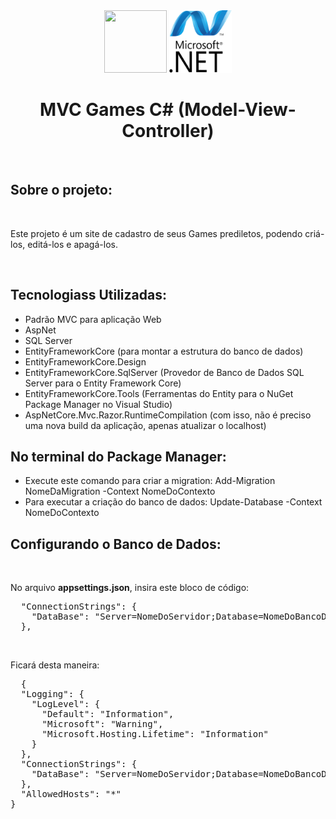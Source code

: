 <div align="center">
  <img src="https://raw.githubusercontent.com/tomchen/stack-icons/master/logos/c-sharp.svg" width="100px" height="100px"/>
  <img src="https://raw.githubusercontent.com/gilbarbara/logos/bea0759cf5fbfaad7e92e6032ff9481dd82de561/logos/dotnet.svg" width="100px" height="100px"/>
  <h1>MVC Games C# (Model-View-Controller)</h1>
</div>
<br />
<h2>Sobre o projeto:</h2>
<br />
<p>Este projeto é um site de cadastro de seus Games prediletos, podendo criá-los, editá-los e apagá-los.</p>
<br />
<h2>Tecnologiass Utilizadas:</h2>
<ul>
  <li>Padrão MVC para aplicação Web</li>
  <li>AspNet</li>
  <li>SQL Server</li>
  <li>EntityFrameworkCore (para montar a estrutura do banco de dados)</li>
  <li>EntityFrameworkCore.Design</li>
  <li>EntityFrameworkCore.SqlServer (Provedor de Banco de Dados SQL Server para o Entity Framework Core)</li>
  <li>EntityFrameworkCore.Tools (Ferramentas do Entity para o NuGet Package Manager no Visual Studio)</li>
  <li>AspNetCore.Mvc.Razor.RuntimeCompilation (com isso, não é preciso uma nova build da aplicação, apenas atualizar o localhost)</li>
</ul>

<h2>No terminal do Package Manager:</h2>
<ul>
  <li>Execute este comando para criar a migration: Add-Migration NomeDaMigration -Context NomeDoContexto</li>
  <li>Para executar a criação do banco de dados: Update-Database -Context NomeDoContexto</li>
</ul>

<h2>Configurando o Banco de Dados:</h2>

<br />
<p>No arquivo <strong>appsettings.json</strong>, insira este bloco de código:</p>
<pre>
  "ConnectionStrings": {
    "DataBase": "Server=NomeDoServidor;Database=NomeDoBancoDeDados;User Id=NomeDeUsuario;Password=Senha"
  },
</pre>

<br />

<p>Ficará desta maneira:</p>
<pre>
  {
  "Logging": {
    "LogLevel": {
      "Default": "Information",
      "Microsoft": "Warning",
      "Microsoft.Hosting.Lifetime": "Information"
    }
  },
  "ConnectionStrings": {
    "DataBase": "Server=NomeDoServidor;Database=NomeDoBancoDeDados;User Id=NomeDeUsuario;Password=Senha"
  },
  "AllowedHosts": "*"
}
</pre>



